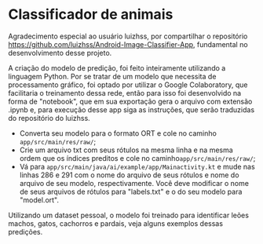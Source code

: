 # Classificador de animais

Agradecimento especial ao usuário luizhss, por compartilhar o repositório https://github.com/luizhss/Android-Image-Classifier-App, fundamental no desenvolvimento desse projeto.

A criação do modelo de predição, foi feito inteiramente utilizando a linguagem Python. Por se tratar de um modelo que necessita de processamento gráfico, foi optado por utilizar o Google Colaboratory, que facilitaria o treinamento dessa rede, então para isso foi desenvolvido na forma de "notebook", que em sua exportação gera o arquivo com extensão .ipynb e, para execução desse app siga as instruções, que serão traduzidas do repositório do luizhss.

- Converta seu modelo para o formato ORT e cole no caminho `app/src/main/res/raw/`;
- Crie um arquivo txt com seus rótulos na mesma linha e na mesma ordem que os índices preditos e cole no caminho`app/src/main/res/raw/`;
- Vá para `app/src/main/java/ai/example/app/Mainactivity.kt` e mude nas linhas 286 e 291 com o nome do arquivo de seus rótulos e nome do arquivo de seu modelo, respectivamente.
  Você deve modificar o nome de seus arquivos de rótulos para "labels.txt" e o do seu modelo para "model.ort".
  
Utilizando um dataset pessoal, o modelo foi treinado para identificar leões machos, gatos, cachorros e pardais, veja alguns exemplos dessas predições.


